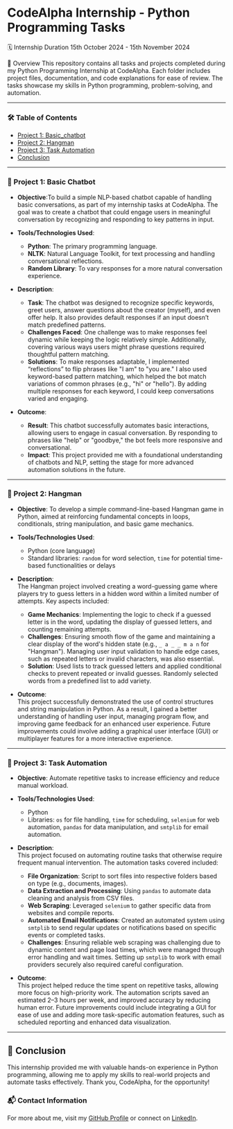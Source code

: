 
# CodeAlpha Internship - Python Programming Tasks

🗓️ Internship Duration
15th October 2024 - 15th November 2024



📄 Overview
This repository contains all tasks and projects completed during my Python Programming Internship at CodeAlpha. Each folder includes project files, documentation, and code explanations for ease of review. The tasks showcase my skills in Python programming, problem-solving, and automation.

---

### 🛠️ Table of Contents
- [Project 1: Basic_chatbot](#basic_chatbot.py)
- [Project 2: Hangman](#project-2-task-name)
- [Project 3: Task Automation](#project-3-task-name)
- [Conclusion](#conclusion)

---

### 📁 Project 1: Basic Chatbot
- **Objective**:To build a simple NLP-based chatbot capable of handling basic conversations, as part of my internship tasks at CodeAlpha. The goal was to create a chatbot that could engage users in meaningful conversation by recognizing and responding to key patterns in input.

- **Tools/Technologies Used**:
  - **Python**: The primary programming language.
  - **NLTK**: Natural Language Toolkit, for text processing and handling conversational reflections.
  - **Random Library**: To vary responses for a more natural conversation experience.

- **Description**:
  - **Task**: The chatbot was designed to recognize specific keywords, greet users, answer questions about the creator (myself), and even offer help. It also provides default responses if an input doesn’t match predefined patterns.
  - **Challenges Faced**: One challenge was to make responses feel dynamic while keeping the logic relatively simple. Additionally, covering various ways users might phrase questions required thoughtful pattern matching.
  - **Solutions**: To make responses adaptable, I implemented “reflections” to flip phrases like "I am" to "you are." I also used keyword-based pattern matching, which helped the bot match variations of common phrases (e.g., "hi" or "hello"). By adding multiple responses for each keyword, I could keep conversations varied and engaging.

- **Outcome**:
  - **Result**: This chatbot successfully automates basic interactions, allowing users to engage in casual conversation. By responding to phrases like "help" or "goodbye," the bot feels more responsive and conversational.
  - **Impact**: This project provided me with a foundational understanding of chatbots and NLP, setting the stage for more advanced automation solutions in the future. 

---

### 📁 Project 2: Hangman
- **Objective**:  To develop a simple command-line-based Hangman game in Python, aimed at reinforcing fundamental concepts in loops, conditionals, string manipulation, and basic game mechanics.

- **Tools/Technologies Used**:  
  - Python (core language)
  - Standard libraries: `random` for word selection, `time` for potential time-based functionalities or delays

- **Description**:  
  The Hangman project involved creating a word-guessing game where players try to guess letters in a hidden word within a limited number of attempts. Key aspects included:
  - **Game Mechanics**: Implementing the logic to check if a guessed letter is in the word, updating the display of guessed letters, and counting remaining attempts.
  - **Challenges**: Ensuring smooth flow of the game and maintaining a clear display of the word's hidden state (e.g., `_ a _ _ m a n` for "Hangman"). Managing user input validation to handle edge cases, such as repeated letters or invalid characters, was also essential.
  - **Solution**: Used lists to track guessed letters and applied conditional checks to prevent repeated or invalid guesses. Randomly selected words from a predefined list to add variety.

- **Outcome**:  
  This project successfully demonstrated the use of control structures and string manipulation in Python. As a result, I gained a better understanding of handling user input, managing program flow, and improving game feedback for an enhanced user experience. Future improvements could involve adding a graphical user interface (GUI) or multiplayer features for a more interactive experience.

---

### 📁 Project 3: Task Automation


- **Objective**:  Automate repetitive tasks to increase efficiency and reduce manual workload.

- **Tools/Technologies Used**:  
  - Python
  - Libraries: `os` for file handling, `time` for scheduling, `selenium` for web automation, `pandas` for data manipulation, and `smtplib` for email automation.

- **Description**:  
  This project focused on automating routine tasks that otherwise require frequent manual intervention. The automation tasks covered included:
  - **File Organization**: Script to sort files into respective folders based on type (e.g., documents, images).
  - **Data Extraction and Processing**: Using `pandas` to automate data cleaning and analysis from CSV files.
  - **Web Scraping**: Leveraged `selenium` to gather specific data from websites and compile reports.
  - **Automated Email Notifications**: Created an automated system using `smtplib` to send regular updates or notifications based on specific events or completed tasks.
  - **Challenges**: Ensuring reliable web scraping was challenging due to dynamic content and page load times, which were managed through error handling and wait times. Setting up `smtplib` to work with email providers securely also required careful configuration.

- **Outcome**:  
  This project helped reduce the time spent on repetitive tasks, allowing more focus on high-priority work. The automation scripts saved an estimated 2–3 hours per week, and improved accuracy by reducing human error. Future improvements could include integrating a GUI for ease of use and adding more task-specific automation features, such as scheduled reporting and enhanced data visualization.

---

## 📌 Conclusion
This internship provided me with valuable hands-on experience in Python programming, allowing me to apply my skills to real-world projects and automate tasks effectively. Thank you, CodeAlpha, for the opportunity!



### 📬 Contact Information
For more about me, visit my [GitHub Profile](https://github.com/Dumbosaurus) or connect on [LinkedIn](https://www.linkedin.com/in/wahid-jamadar-183a762b1/).
